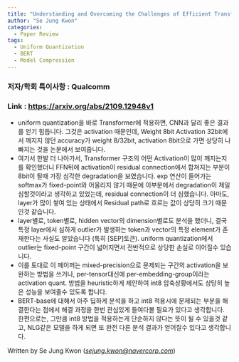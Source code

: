 ```yaml
---
title: "Understanding and Overcoming the Challenges of Efficient Transformer Quantization"
author: "Se Jung Kwon"
categories:
  - Paper Review
tags:
  - Uniform Quantization
  - BERT
  - Model Compression
---
```


### 저자/학회 특이사항 : Qualcomm 
### Link : https://arxiv.org/abs/2109.12948v1

  - uniform quantization을 바로 Transformer에 적용하면, CNN과 달리 좋은 결과를 얻기 힘듭니다. 그것은 activation 때문인데, Weight 8bit Activation 32bit에서 깨지지 않던 accuracy가 weight 8/32bit, activation 8bit으로 가면 상당히 나빠지는 것을 논문에서 보여줍니다.
  - 여기서 한발 더 나아가서, Transformer 구조의 어떤 Activation이 많이 깨지는지를 확인했더니 FFN뒤에 activation이 residual connection에서 합쳐지는 부분이 8bit이 될때 가장 심각한 degradation을 보였습니다. exp 연산이 들어가는 softmax가 fixed-point와 어울리지 않기 때문에 이부분에서 degradation이 제일 심할것이라고 생각하고 있었는데, residual connection이 더 심했습니다. 아마도, layer가 많이 쌓여 있는 상태에서 Residual path로 흐르는 값이 상당히 크기 때문인것 같습니다.
  - layer별로, token별로, hidden vector의 dimension별로도 분석을 했더니, 결국 특정 layer에서 심하게 outlier가 발생하는 token과 vector의 특정 element가 존재한다는 사실도 알았습니다 (특히 [SEP]토큰). uniform quantization에서 outlier는 fixed-point 구간이 넓어지면서 전반적으로 상당한 손실로 이어질수 있습니다.
  - 이를 토대로 이 페이퍼는 mixed-precision으로 문제되는 구간의 activation을 보완하는 방법을 쓰거나, per-tensor대신에 per-embedding-group이라는 activation quant. 방법을 heuristic하게 제안하여 int8 압축상황에서도 상당히 높은 성능을 보여줄수 있도록 합니다. 
  - BERT-base에 대해서 아주 딥하게 분석을 하고 int8 적용시에 문제되는 부분을 해결한다는 점에서 해결 과정을 한번 관심있게 들여다볼 필요가 있다고 생각합니다. 한편으로는, 그만큼 int8 방법을 적용하는게 단순하지 않다는 뜻이 될 수 있을것 같고, NLG같은 모델을 하게 되면 또 완전 다른 분석 결과가 얻어질수 있다고 생각합니다.


Written by Se Jung Kwon (*sejung.kwon@navercorp.com*)

